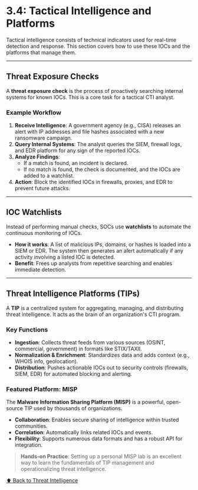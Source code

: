 # 3.4: Tactical Intelligence and Platforms

Tactical intelligence consists of technical indicators used for real-time detection and response. This section covers how to use these IOCs and the platforms that manage them.

---

## Threat Exposure Checks

A **threat exposure check** is the process of proactively searching internal systems for known IOCs. This is a core task for a tactical CTI analyst.

### Example Workflow
1.  **Receive Intelligence**: A government agency (e.g., CISA) releases an alert with IP addresses and file hashes associated with a new ransomware campaign.
2.  **Query Internal Systems**: The analyst queries the SIEM, firewall logs, and EDR platform for any sign of the reported IOCs.
3.  **Analyze Findings**:
    -   If a match is found, an incident is declared.
    -   If no match is found, the check is documented, and the IOCs are added to a watchlist.
4.  **Action**: Block the identified IOCs in firewalls, proxies, and EDR to prevent future attacks.

---

## IOC Watchlists

Instead of performing manual checks, SOCs use **watchlists** to automate the continuous monitoring of IOCs.

-   **How it works**: A list of malicious IPs, domains, or hashes is loaded into a SIEM or EDR. The system then generates an alert automatically if any activity involving a listed IOC is detected.
-   **Benefit**: Frees up analysts from repetitive searching and enables immediate detection.

---

## Threat Intelligence Platforms (TIPs)

A **TIP** is a centralized system for aggregating, managing, and distributing threat intelligence. It acts as the brain of an organization's CTI program.

### Key Functions
-   **Ingestion**: Collects threat feeds from various sources (OSINT, commercial, government) in formats like STIX/TAXII.
-   **Normalization & Enrichment**: Standardizes data and adds context (e.g., WHOIS info, geolocation).
-   **Distribution**: Pushes actionable IOCs out to security controls (firewalls, SIEM, EDR) for automated blocking and alerting.

### Featured Platform: MISP
The **Malware Information Sharing Platform (MISP)** is a powerful, open-source TIP used by thousands of organizations.

-   **Collaboration**: Enables secure sharing of intelligence within trusted communities.
-   **Correlation**: Automatically links related IOCs and events.
-   **Flexibility**: Supports numerous data formats and has a robust API for integration.

> **Hands-on Practice**: Setting up a personal MISP lab is an excellent way to learn the fundamentals of TIP management and operationalizing threat intelligence.

[⬆️ Back to Threat Intelligence](./README.md)